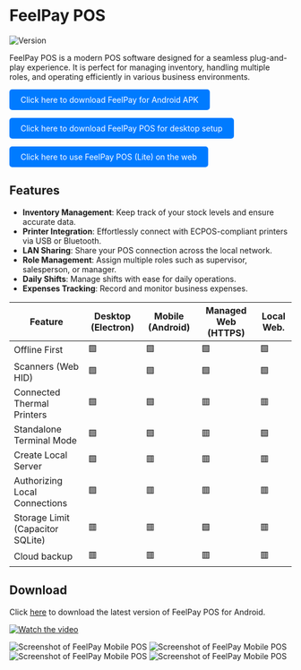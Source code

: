 # FeelPay POS

![Version](https://img.shields.io/github/v/release/FeelPay/Feelpay-POS-for-Android-?label=Latest%20Version)

FeelPay POS is a modern POS software designed for a seamless plug-and-play experience. It is perfect for managing inventory, handling multiple roles, and operating efficiently in various business environments.


<a href="https://github.com/FeelPay/Feelpay-POS-for-Android-/releases" style="display:inline-block; padding:10px 20px; background-color:#007bff; color:white; text-align:center; text-decoration:none; border-radius:5px;">Click here to download FeelPay for Android APK</a>

<a href="https://github.com/FeelPay/desktop/releases" style="display:inline-block; padding:10px 20px; background-color:#007bff; color:white; text-align:center; text-decoration:none; border-radius:5px;">Click here to download FeelPay POS for desktop setup</a>

<a href="https://pos-desktop-releases.onrender.com" style="display:inline-block; padding:10px 20px; background-color:#007bff; color:white; text-align:center; text-decoration:none; border-radius:5px;">Click here to use FeelPay POS (Lite) on the web</a>




## Features
- **Inventory Management**: Keep track of your stock levels and ensure accurate data.
- **Printer Integration**: Effortlessly connect with ECPOS-compliant printers via USB or Bluetooth.
- **LAN Sharing**: Share your POS connection across the local network.
- **Role Management**: Assign multiple roles such as supervisor, salesperson, or manager.
- **Daily Shifts**: Manage shifts with ease for daily operations.
- **Expenses Tracking**: Record and monitor business expenses.

| Feature                         | Desktop (Electron) | Mobile (Android) | Managed Web (HTTPS) | Local Web.            |
|---------------------------------|--------------------|------------------|---------------------|----------------------|
| Offline First                   | 🟩                 | 🟩               | 🟩                  | 🟩                   |
| Scanners (Web HID)              | 🟩                 | 🟩               | 🟩                  | 🟩                   |
| Connected Thermal Printers      | 🟩                 | 🟩               | 🟥                  | 🟥                   |
| Standalone Terminal Mode        | 🟩                 | 🟩               | 🟥                  | 🟩                   |
| Create Local Server             | 🟩                 | 🟥               | 🟥                  | 🟥                   |
| Authorizing Local Connections   | 🟩                 | 🟥               | 🟥                  | 🟥                   |
| Storage Limit (Capacitor SQLite)| 🟥                 | 🟥               | 🟩                  | 🟥                   |
| Cloud backup                    | 🟥                 | 🟥               | 🟥                  | 🟥                   |


## Download
Click [here](https://github.com/FeelPay/Feelpay-POS-for-Android-/releases) to download the latest version of FeelPay POS for Android.

[![Watch the video](https://i.sstatic.net/Vp2cE.png)](https://github.com/user-attachments/assets/51312956-ecd6-4201-b131-c9ee37fa3d71)

![Screenshot of FeelPay Mobile POS](https://res.cloudinary.com/dreamnerd/image/upload/v1734971968/WhatsApp_Image_2024-12-23_at_19.35.17_3e94b5e0_mridwp.jpg)
![Screenshot of FeelPay Mobile POS](https://res.cloudinary.com/dreamnerd/image/upload/v1734971969/WhatsApp_Image_2024-12-23_at_19.35.17_d2483c6d_xno0cc.jpg)
![Screenshot of FeelPay Mobile POS](https://res.cloudinary.com/dreamnerd/image/upload/v1734971968/WhatsApp_Image_2024-12-23_at_19.35.18_4165c5cf_nwset6.jpg)
![Screenshot of FeelPay Mobile POS](https://res.cloudinary.com/dreamnerd/image/upload/v1734971969/WhatsApp_Image_2024-12-23_at_19.35.18_384da4ba_jzyh7e.jpg)
